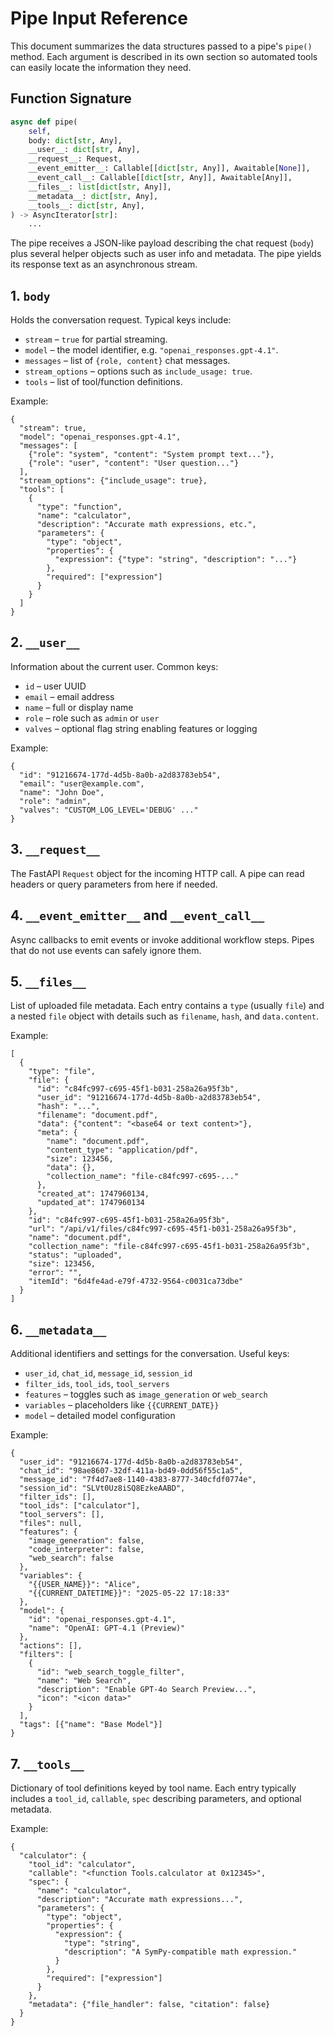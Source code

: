 # Pipe Input Reference

This document summarizes the data structures passed to a pipe's `pipe()` method. Each argument is described in its own section so automated tools can easily locate the information they need.

## Function Signature

```python
async def pipe(
    self,
    body: dict[str, Any],
    __user__: dict[str, Any],
    __request__: Request,
    __event_emitter__: Callable[[dict[str, Any]], Awaitable[None]],
    __event_call__: Callable[[dict[str, Any]], Awaitable[Any]],
    __files__: list[dict[str, Any]],
    __metadata__: dict[str, Any],
    __tools__: dict[str, Any],
) -> AsyncIterator[str]:
    ...
```

The pipe receives a JSON-like payload describing the chat request (`body`) plus several helper objects such as user info and metadata. The pipe yields its response text as an asynchronous stream.

## 1. `body`

Holds the conversation request. Typical keys include:

* `stream` – `true` for partial streaming.
* `model` – the model identifier, e.g. `"openai_responses.gpt-4.1"`.
* `messages` – list of `{role, content}` chat messages.
* `stream_options` – options such as `include_usage: true`.
* `tools` – list of tool/function definitions.

Example:

```jsonc
{
  "stream": true,
  "model": "openai_responses.gpt-4.1",
  "messages": [
    {"role": "system", "content": "System prompt text..."},
    {"role": "user", "content": "User question..."}
  ],
  "stream_options": {"include_usage": true},
  "tools": [
    {
      "type": "function",
      "name": "calculator",
      "description": "Accurate math expressions, etc.",
      "parameters": {
        "type": "object",
        "properties": {
          "expression": {"type": "string", "description": "..."}
        },
        "required": ["expression"]
      }
    }
  ]
}
```

## 2. `__user__`

Information about the current user. Common keys:

* `id` – user UUID
* `email` – email address
* `name` – full or display name
* `role` – role such as `admin` or `user`
* `valves` – optional flag string enabling features or logging

Example:

```jsonc
{
  "id": "91216674-177d-4d5b-8a0b-a2d83783eb54",
  "email": "user@example.com",
  "name": "John Doe",
  "role": "admin",
  "valves": "CUSTOM_LOG_LEVEL='DEBUG' ..."
}
```

## 3. `__request__`

The FastAPI `Request` object for the incoming HTTP call. A pipe can read headers or query parameters from here if needed.

## 4. `__event_emitter__` and `__event_call__`

Async callbacks to emit events or invoke additional workflow steps. Pipes that do not use events can safely ignore them.

## 5. `__files__`

List of uploaded file metadata. Each entry contains a `type` (usually `file`) and a nested `file` object with details such as `filename`, `hash`, and `data.content`.

Example:

```jsonc
[
  {
    "type": "file",
    "file": {
      "id": "c84fc997-c695-45f1-b031-258a26a95f3b",
      "user_id": "91216674-177d-4d5b-8a0b-a2d83783eb54",
      "hash": "...",
      "filename": "document.pdf",
      "data": {"content": "<base64 or text content>"},
      "meta": {
        "name": "document.pdf",
        "content_type": "application/pdf",
        "size": 123456,
        "data": {},
        "collection_name": "file-c84fc997-c695-..."
      },
      "created_at": 1747960134,
      "updated_at": 1747960134
    },
    "id": "c84fc997-c695-45f1-b031-258a26a95f3b",
    "url": "/api/v1/files/c84fc997-c695-45f1-b031-258a26a95f3b",
    "name": "document.pdf",
    "collection_name": "file-c84fc997-c695-45f1-b031-258a26a95f3b",
    "status": "uploaded",
    "size": 123456,
    "error": "",
    "itemId": "6d4fe4ad-e79f-4732-9564-c0031ca73dbe"
  }
]
```

## 6. `__metadata__`

Additional identifiers and settings for the conversation. Useful keys:

* `user_id`, `chat_id`, `message_id`, `session_id`
* `filter_ids`, `tool_ids`, `tool_servers`
* `features` – toggles such as `image_generation` or `web_search`
* `variables` – placeholders like `{{CURRENT_DATE}}`
* `model` – detailed model configuration

Example:

```jsonc
{
  "user_id": "91216674-177d-4d5b-8a0b-a2d83783eb54",
  "chat_id": "98ae8607-32df-411a-bd49-0dd56f55c1a5",
  "message_id": "7f4d7ae8-1140-4383-8777-340cfdf0774e",
  "session_id": "SLVt0Uz8iSQ8EzkeAABD",
  "filter_ids": [],
  "tool_ids": ["calculator"],
  "tool_servers": [],
  "files": null,
  "features": {
    "image_generation": false,
    "code_interpreter": false,
    "web_search": false
  },
  "variables": {
    "{{USER_NAME}}": "Alice",
    "{{CURRENT_DATETIME}}": "2025-05-22 17:18:33"
  },
  "model": {
    "id": "openai_responses.gpt-4.1",
    "name": "OpenAI: GPT-4.1 (Preview)"
  },
  "actions": [],
  "filters": [
    {
      "id": "web_search_toggle_filter",
      "name": "Web Search",
      "description": "Enable GPT-4o Search Preview...",
      "icon": "<icon data>"
    }
  ],
  "tags": [{"name": "Base Model"}]
}
```

## 7. `__tools__`

Dictionary of tool definitions keyed by tool name. Each entry typically includes a `tool_id`, `callable`, `spec` describing parameters, and optional metadata.

Example:

```jsonc
{
  "calculator": {
    "tool_id": "calculator",
    "callable": "<function Tools.calculator at 0x12345>",
    "spec": {
      "name": "calculator",
      "description": "Accurate math expressions...",
      "parameters": {
        "type": "object",
        "properties": {
          "expression": {
            "type": "string",
            "description": "A SymPy-compatible math expression."
          }
        },
        "required": ["expression"]
      }
    },
    "metadata": {"file_handler": false, "citation": false}
  }
}
```
